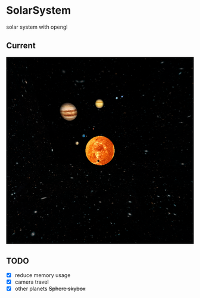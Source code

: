 # SolarSystem
solar system with opengl

## Current
<img src='img/result.PNG' width=800>

## TODO
- [x] reduce memory usage
- [x] camera travel
- [x] other planets
~~Sphere skybox~~